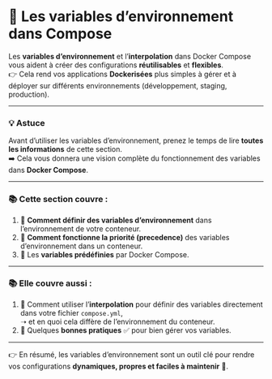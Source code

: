 # 🌱 Les variables d’environnement dans Compose

Les **variables d’environnement** et l’**interpolation** dans Docker Compose vous aident à créer des configurations **réutilisables** et **flexibles**.\
👉 Cela rend vos applications **Dockerisées** plus simples à gérer et à déployer sur différents environnements (développement, staging, production).

***

### 💡 Astuce

Avant d’utiliser les variables d’environnement, prenez le temps de lire **toutes les informations** de cette section.\
➡️ Cela vous donnera une vision complète du fonctionnement des variables dans **Docker Compose**.

***

### 📚 Cette section couvre :

1. 🔹 **Comment définir des variables d’environnement** dans l’environnement de votre conteneur.
2. 🔹 **Comment fonctionne la priorité (precedence)** des variables d’environnement dans un conteneur.
3. 🔹 Les **variables prédéfinies** par Docker Compose.

***

### 📚 Elle couvre aussi :

1. 🔸 Comment utiliser l’**interpolation** pour définir des variables directement dans votre fichier `compose.yml`,\
   ➝ et en quoi cela diffère de l’environnement du conteneur.
2. 🔸 Quelques **bonnes pratiques** ✅ pour bien gérer vos variables.

***

👉 En résumé, les variables d’environnement sont un outil clé pour rendre vos configurations **dynamiques, propres et faciles à maintenir** 🔧.
